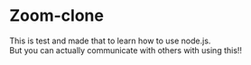 # Zoom-clone
This is test and made that to learn how to use node.js.<br/>
But you can actually communicate with others with using this!!
